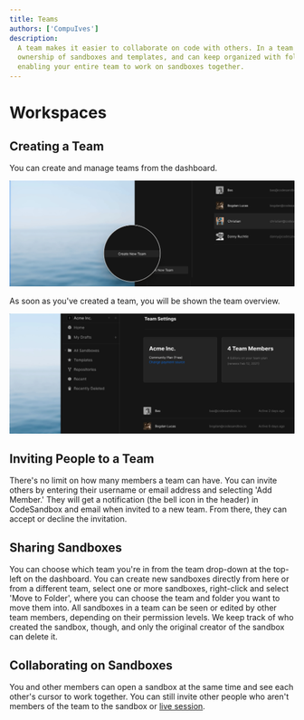 ```yaml
---
title: Teams
authors: ['CompuIves']
description:
  A team makes it easier to collaborate on code with others. In a team you share
  ownership of sandboxes and templates, and can keep organized with folders,
  enabling your entire team to work on sandboxes together.
---
```


# Workspaces

## Creating a Team

You can create and manage teams from the dashboard.

![Create Team](../images/workspace-create.jpg)

As soon as you've created a team, you will be shown the team overview.

![Team Overview](../images/workspace-overview.jpg)

## Inviting People to a Team

There's no limit on how many members a team can have. You can invite others by
entering their username or email address and selecting 'Add Member.' They will
get a notification (the bell icon in the header) in CodeSandbox and email when
invited to a new team. From there, they can accept or decline the invitation.

## Sharing Sandboxes

You can choose which team you're in from the team drop-down at the top-left on
the dashboard. You can create new sandboxes directly from here or from a
different team, select one or more sandboxes, right-click and select 'Move to
Folder', where you can choose the team and folder you want to move them into.
All sandboxes in a team can be seen or edited by other team members, depending
on their permission levels. We keep track of who created the sandbox, though,
and only the original creator of the sandbox can delete it.

## Collaborating on Sandboxes

You and other members can open a sandbox at the same time and see each other's
cursor to work together. You can still invite other people who aren't members of
the team to the sandbox or [live session](/docs/live).
